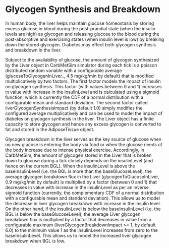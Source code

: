 # Glycogen Synthesis and Breakdown

In human body, the liver helps maintain glucose homeostasis by storing excess glucose in blood during the post-prandial state (when the insulin levels are high) as glycogen and releasing glucose to the blood during the post-absorptive and exercising states (when insulin level is low) by breaking down the stored glycogen. Diabetes may effect both glycogen synthesis and breakdown in the liver.

Subject to the availability of glucose, the amount of glycogen synthesized by the Liver object in CarbMetSim simulator during each tick is a poisson distributed random variable with a configurable average (glucoseToGlycogenInLiver\_, 4.5 mg/kg/min by default) that is modified multiplicatively by two factors. The first factor models the impact of insulin on glycogen synthesis. This factor (with values between 0 and 1) increases in value with increase in the insulinLevel and is calculated using a sigmoid function, which is currently the CDF of a normal distribution with a configurable mean and standard deviation. The second factor called liverGlycogenSynthesisImpact (by default 1.0) simply modifies the configured average multiplicatively and can be used to model the impact of diabetes on glycogen synthesis in the liver. The Liver object has a finite capacity to store glycogen and hence any excess glycogen is converted to fat and stored in the AdiposeTissue object.

Glycogen breakdown in the liver serves as the key source of glucose when no new glucose is entering the body via food or when the glucose needs of the body increase due to intense physical exercise. Accordingly, in CarbMetSim, the amount of glycogen stored in the Liver that is broken down to glucose during a tick closely depends on the insulinLevel (and hence on the current BGL). When the insulinLevel is above the baseInsulinLevel (i.e. the BGL is more than the baseGlucoseLevel), the average glycogen breakdown flux in the Liver (glycogenToGlucoseInLiver, 0.9 mg/kg/min by default) is multiplied by a factor (between 0 and 1) that decreases in value with increase in the insulinLevel as per an inverse sigmoid function (currently, the complementary CDF of a normal distribution with a configurable mean and standard deviation). This allows us to model the decrease in liver glycogen breakdown with increase in the insulin level. On the other hand, if the insulinLevel is below the baseInsulinLevel (i.e. the BGL
is below the baseGlucoseLevel), the average Liver glycogen breakdown flux is multiplied by a factor that decreases in value from a configurable maximum (liverGlycogenBreakdownImpact >= 1, by default 6.0) to the minimum value 1 as the insulinLevel increases from zero to the baseInsulinLevel. This allows us to model the increased liver glycogen breakdown when BGL is
low.